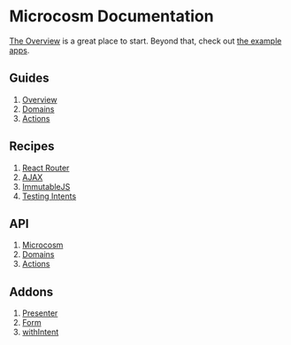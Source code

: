 # Microcosm Documentation

[The Overview](guides/01-overview.md) is a great place to
start. Beyond that, check out [the example apps](../examples).

## Guides

1. [Overview](guides/01-overview.md)
2. [Domains](guides/02-domains.md)
3. [Actions](guides/03-actions.md)

## Recipes

1. [React Router](recipes/react-router.md)
2. [AJAX](recipes/ajax.md)
3. [ImmutableJS](recipes/immutable-js.md)
4. [Testing Intents](recipes/testing-intents.md)

## API

1. [Microcosm](api/microcosm.md)
2. [Domains](api/domains.md)
3. [Actions](api/actions.md)

## Addons

1. [Presenter](api/presenter.md)
2. [Form](api/form.md)
3. [withIntent](api/with-intent.md)

